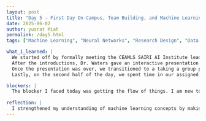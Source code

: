 ```yaml
---
layout: post
title: "Day 5 – First Day On-Campus, Team Building, and Machine Learning"
date: 2025-06-02
author: yusrat Miah
permalink: /day5.html
tags: ["Machine Learning", "Neural Networks", "Research Design", "Data Science", "Training Datasets"]

what_i_learned: |
  We started off by formally meeting the CEAMLS SAIRI AI Institute leadership team, faculty/graduate mentors, and undergraduate research participants. The leadership team includes Dr. Gabriella Waters, Dr. Kofi Nyarko, and Dr. Naja Mack, who all collectively oversee the program. There was also a collective discussion about the importance of gaining education about Artificial Intelligence because there is a lot of bias around us and digital media has reached a point where it cannot be trusted with further research from individuals consuming the media. 
  After the introductions, Dr. Waters gave an interactive presentation that highlighted the intersection of Machine Learning, Research Design, and Training Datasets. In particular, this presentation was a unique presentation since Dr. Waters utilized a simple analogy (in this case baking cookies) and introduced essential terminologies such as Independent/Dependent Variables, Retrieval-Augmented Generation (RAG), Forward/Backward propagation, and epochs. 
  Once the presentation was over, we transitioned to a taking a group photo and did a team building activity. For the team building activity, it was a competition amongst the groups in which the group that was able to build the tallest structure with the provided materials (spagehetti and tape), while also balancing the given marshmellow on top, would win and get bragging rights. Although my group (Project 4 Group) did not win, we had a great time getting familiar with one another in-person.
  Lastly, on the second half of the day, we spent time in our assigned lab spaces. My group and I are assigned in the Center for the Built Environment & Infastructure Studies, which is located in the North Side of campus. Our graduate mentor briefly went over the expectations in the lab and assigned our goals for this week. This weeks goals are read literature papers and build a pipeline. Then, we all worked independently on reading literature papers and working on Kaggle Courses to familiarize ourselves with the topics (ML, Deep Learning, and Computer Vision) in our research.

blockers: |
  The blocker I faced today was getting the flow of things. I am new to the campus, so I lot of things was not familiar to me. 
  
reflection: |
  I strengthened my understanding of machine learning concepts by making progress in the Kaggle course. I also learned the importance of reading literature papers since they are great way to gain insight on methodologies that can be employed for experimental design. My goal for tomorrow is to finish the machine learning and deep learning courses on Kaggle and organize a nice note page of terms that I are new to me.
---
```


